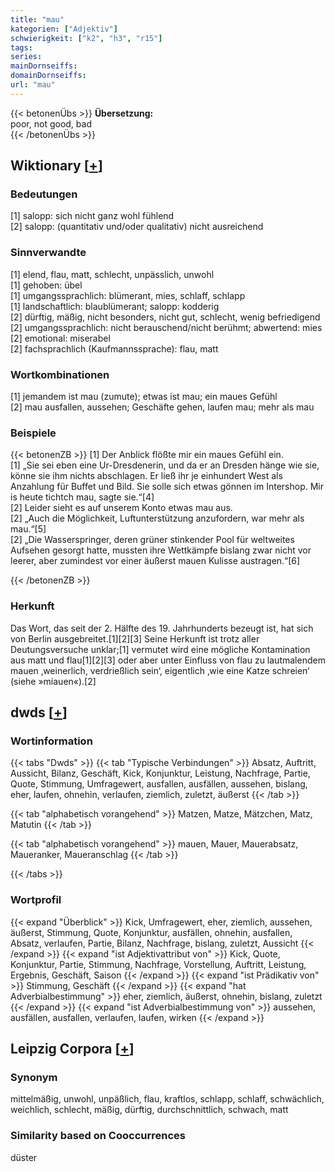 ```yaml
---
title: "mau"
kategorien: ["Adjektiv"]
schwierigkeit: ["k2", "h3", "r15"]
tags:
series:
mainDornseiffs:
domainDornseiffs:
url: "mau"
---
```


{{< betonenÜbs >}}
**Übersetzung:**  
poor, not good, bad  
{{< /betonenÜbs >}}

## Wiktionary [[+](https://de.wiktionary.org/wiki/mau)]

### Bedeutungen
[1] salopp: sich nicht ganz wohl fühlend  
[2] salopp: (quantitativ und/oder qualitativ) nicht ausreichend  

### Sinnverwandte
[1] elend, flau, matt, schlecht, unpässlich, unwohl  
[1] gehoben: übel  
[1] umgangssprachlich: blümerant, mies, schlaff, schlapp  
[1] landschaftlich: blaublümerant; salopp: kodderig  
[2] dürftig, mäßig, nicht besonders, nicht gut, schlecht, wenig befriedigend  
[2] umgangssprachlich: nicht berauschend/nicht berühmt; abwertend: mies  
[2] emotional: miserabel  
[2] fachsprachlich (Kaufmannssprache): flau, matt  

### Wortkombinationen
[1] jemandem ist mau (zumute); etwas ist mau; ein maues Gefühl  
[2] mau ausfallen, aussehen; Geschäfte gehen, laufen mau; mehr als mau  

### Beispiele
{{< betonenZB >}}
[1] Der Anblick flößte mir ein maues Gefühl ein.  
[1] „Sie sei eben eine Ur-Dresdenerin, und da er an Dresden hänge wie sie, könne sie ihm nichts abschlagen. Er ließ ihr je einhundert West als Anzahlung für Buffet und Bild. Sie solle sich etwas gönnen im Intershop. Mir is heute tichtch mau, sagte sie.“[4]  
[2] Leider sieht es auf unserem Konto etwas mau aus.  
[2] „Auch die Möglichkeit, Luftunterstützung anzufordern, war mehr als mau.“[5]  
[2] „Die Wasserspringer, deren grüner stinkender Pool für weltweites Aufsehen gesorgt hatte, mussten ihre Wettkämpfe bislang zwar nicht vor leerer, aber zumindest vor einer äußerst mauen Kulisse austragen.“[6]  

{{< /betonenZB >}}
### Herkunft
Das Wort, das seit der 2. Hälfte des 19. Jahrhunderts bezeugt ist, hat sich von Berlin ausgebreitet.[1][2][3] Seine Herkunft ist trotz aller Deutungsversuche unklar;[1] vermutet wird eine mögliche Kontamination aus matt und flau[1][2][3] oder aber unter Einfluss von flau zu lautmalendem mauen ‚weinerlich, verdrießlich sein‘, eigentlich ‚wie eine Katze schreien‘ (siehe »miauen«).[2]  



## dwds [[+](https://www.dwds.de/wb/mau)]

### Wortinformation
{{< tabs "Dwds" >}}
{{< tab "Typische Verbindungen" >}}
Absatz, Auftritt, Aussicht, Bilanz, Geschäft, Kick, Konjunktur, Leistung, Nachfrage, Partie, Quote, Stimmung, Umfragewert, ausfallen, ausfällen, aussehen, bislang, eher, laufen, ohnehin, verlaufen, ziemlich, zuletzt, äußerst
{{< /tab >}}

{{< tab "alphabetisch vorangehend" >}}
Matzen, Matze, Mätzchen, Matz, Matutin
{{< /tab >}}

{{< tab "alphabetisch vorangehend" >}}
mauen, Mauer, Mauerabsatz, Maueranker, Maueranschlag
{{< /tab >}}

{{< /tabs >}}

### Wortprofil
{{< expand "Überblick" >}} Kick, Umfragewert, eher, ziemlich, aussehen, äußerst, Stimmung, Quote, Konjunktur, ausfällen, ohnehin, ausfallen, Absatz, verlaufen, Partie, Bilanz, Nachfrage, bislang, zuletzt, Aussicht {{< /expand >}}
{{< expand "ist Adjektivattribut von" >}} Kick, Quote, Konjunktur, Partie, Stimmung, Nachfrage, Vorstellung, Auftritt, Leistung, Ergebnis, Geschäft, Saison {{< /expand >}}
{{< expand "ist Prädikativ von" >}} Stimmung, Geschäft {{< /expand >}}
{{< expand "hat Adverbialbestimmung" >}} eher, ziemlich, äußerst, ohnehin, bislang, zuletzt {{< /expand >}}
{{< expand "ist Adverbialbestimmung von" >}} aussehen, ausfällen, ausfallen, verlaufen, laufen, wirken {{< /expand >}}

## Leipzig Corpora [[+](https://corpora.uni-leipzig.de/en/res?word=mau&corpusId=deu_newscrawl-public_2018)]


### Synonym
mittelmäßig, unwohl, unpäßlich, flau, kraftlos, schlapp, schlaff, schwächlich, weichlich, schlecht, mäßig, dürftig, durchschnittlich, schwach, matt


### Similarity based on Cooccurrences
düster


